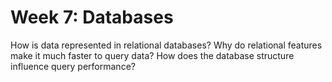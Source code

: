 # Week 7: Databases

How is data represented in relational databases? Why do relational features make it much faster to query data? How does the database structure influence query performance? 
